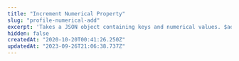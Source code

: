 ```yaml
---
title: "Increment Numerical Property"
slug: "profile-numerical-add"
excerpt: 'Takes a JSON object containing keys and numerical values. $add will increment the value of a user profile property. When processed, the property values are added to the existing values of the properties on the profile. If the property is not present on the profile, the value will be added to 0. It is possible to decrement by calling "$add" with negative values. This is useful for maintaining the values of properties like "Number of Logins" or "Files Uploaded".'
hidden: false
createdAt: "2020-10-20T00:41:26.250Z"
updatedAt: "2023-09-26T21:06:38.737Z"
---
```

